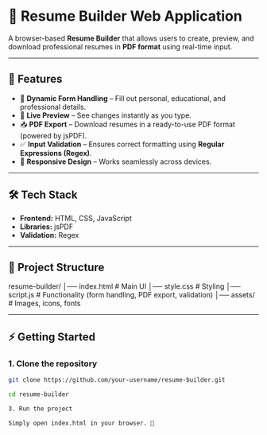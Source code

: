 # 📄 Resume Builder Web Application  

A browser-based **Resume Builder** that allows users to create, preview, and download professional resumes in **PDF format** using real-time input.  

---

## 🚀 Features  
- 📝 **Dynamic Form Handling** – Fill out personal, educational, and professional details.  
- 👀 **Live Preview** – See changes instantly as you type.  
- 📥 **PDF Export** – Download resumes in a ready-to-use PDF format (powered by jsPDF).  
- ✅ **Input Validation** – Ensures correct formatting using **Regular Expressions (Regex)**.  
- 🎨 **Responsive Design** – Works seamlessly across devices.  

---

## 🛠️ Tech Stack  
- **Frontend:** HTML, CSS, JavaScript  
- **Libraries:** jsPDF  
- **Validation:** Regex  

---

## 📂 Project Structure  
resume-builder/
│── index.html # Main UI
│── style.css # Styling
│── script.js # Functionality (form handling, PDF export, validation)
│── assets/ # Images, icons, fonts


---

## ⚡ Getting Started  

### 1. Clone the repository  
```bash
git clone https://github.com/your-username/resume-builder.git

cd resume-builder

3. Run the project

Simply open index.html in your browser. 🚀
